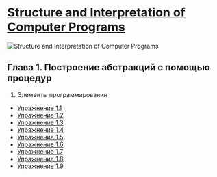 [Structure and Interpretation of Computer Programs](https://github.com/NikitaNaumenko/sicp)
=======================================

![Structure and Interpretation of Computer Programs](http://i.imgur.com/OXJgZDY.jpg)

## Глава 1. Построение абстракций с помощью процедур
1. Элементы программирования
  * [Упражнение 1.1](./chapter01/exercise_1_01.md)
  * [Упражнение 1.2](./chapter01/exercise_1_02.md)
  * [Упражнение 1.3](./chapter01/exercise_1_03.md)
  * [Упражнение 1.4](./chapter01/exercise_1_04.md)
  * [Упражнение 1.5](./chapter01/exercise_1_05.md)
  * [Упражнение 1.6](./chapter01/exercise_1_06.md)
  * [Упражнение 1.7](./chapter01/exercise_1_07.md)
  * [Упражнение 1.8](./chapter01/exercise_1_08.md)
  * [Упражнение 1.9](./chapter01/exercise_1_09.md)
